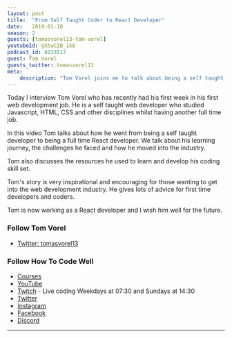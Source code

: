 ```yaml
---
layout: post
title:  "From Self Taught Coder to React Developer"
date:   2019-01-18
season: 2
guests: [tomasvorel13-tom-vorel]
youtubeId: gXtwCIB_1k0
podcast_id: 8233517
guest: Tom Vorel
guests_twitter: tomasvorel13
meta:
    description: "Tom Vorel joins me to talk about being a self taught react developer. He has just started his web development career and gives lot's of advice to developers learning to code"
---
```

Today I interview Tom Vorel who has recently had his first week in his first web development job. He is a self taught web developer who studied Javascript, HTML, CSS and other disciplines whilst having another full time job.

In this video Tom talks about how he went from being a self taught developer to being a full time React developer. We talk about his learning journey, the challenges he faced and how he moved into the industry.

Tom also discusses the resources he used to learn and develop his coding skill set.

Tom's story is very inspirational and encouraging for those wanting to get into the web development industry. He gives lots of advice for first time developers and coders.

Tom is now working as a React developer and I wish him well for the future.
### Follow Tom Vorel
- [Twitter: tomasvorel13](https://twitter.com/tomasvorel13)

### Follow How To Code Well
- [Courses](http://howtocodewell.net)
- [YouTube](http://youtube.com/howtocodewell)
- [Twitch](http://twitch.tv/howtocodewell) - Live coding Weekdays at 07:30 and Sundays at 14:30
- [Twitter](https://twitter.com/howtocodewell)
- [Instagram](http://instagram.com/howtocodewell/)
- [Facebook](http://facebook.com/howtocodewell/)
- [Discord](http://howtocodewell.net/discord)
-------------------------------
